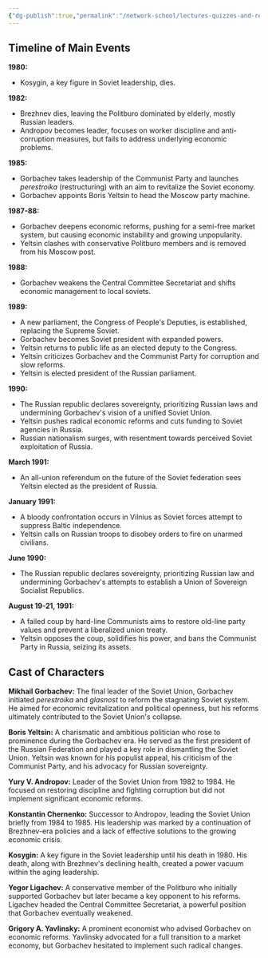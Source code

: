 ```yaml
---
{"dg-publish":true,"permalink":"/network-school/lectures-quizzes-and-references/briefs-timelines-and-study-guides/russian-history/russian-history-iii/russian-history-gorbachev-era-and-collapse-of-soviet-union-timeline/"}
---
```




## Timeline of Main Events

**1980:**

- Kosygin, a key figure in Soviet leadership, dies.

**1982:**

- Brezhnev dies, leaving the Politburo dominated by elderly, mostly Russian leaders.
- Andropov becomes leader, focuses on worker discipline and anti-corruption measures, but fails to address underlying economic problems.

**1985:**

- Gorbachev takes leadership of the Communist Party and launches _perestroika_ (restructuring) with an aim to revitalize the Soviet economy.
- Gorbachev appoints Boris Yeltsin to head the Moscow party machine.

**1987-88:**

- Gorbachev deepens economic reforms, pushing for a semi-free market system, but causing economic instability and growing unpopularity.
- Yeltsin clashes with conservative Politburo members and is removed from his Moscow post.

**1988:**

- Gorbachev weakens the Central Committee Secretariat and shifts economic management to local soviets.

**1989:**

- A new parliament, the Congress of People's Deputies, is established, replacing the Supreme Soviet.
- Gorbachev becomes Soviet president with expanded powers.
- Yeltsin returns to public life as an elected deputy to the Congress.
- Yeltsin criticizes Gorbachev and the Communist Party for corruption and slow reforms.
- Yeltsin is elected president of the Russian parliament.

**1990:**

- The Russian republic declares sovereignty, prioritizing Russian laws and undermining Gorbachev's vision of a unified Soviet Union.
- Yeltsin pushes radical economic reforms and cuts funding to Soviet agencies in Russia.
- Russian nationalism surges, with resentment towards perceived Soviet exploitation of Russia.

**March 1991:**

- An all-union referendum on the future of the Soviet federation sees Yeltsin elected as the president of Russia.

**January 1991:**

- A bloody confrontation occurs in Vilnius as Soviet forces attempt to suppress Baltic independence.
- Yeltsin calls on Russian troops to disobey orders to fire on unarmed civilians.

**June 1990:**

- The Russian republic declares sovereignty, prioritizing Russian law and undermining Gorbachev's attempts to establish a Union of Sovereign Socialist Republics.

**August 19-21, 1991:**

- A failed coup by hard-line Communists aims to restore old-line party values and prevent a liberalized union treaty.
- Yeltsin opposes the coup, solidifies his power, and bans the Communist Party in Russia, seizing its assets.

## Cast of Characters

**Mikhail Gorbachev:** The final leader of the Soviet Union, Gorbachev initiated _perestroika_ and _glasnost_ to reform the stagnating Soviet system. He aimed for economic revitalization and political openness, but his reforms ultimately contributed to the Soviet Union's collapse.

**Boris Yeltsin:** A charismatic and ambitious politician who rose to prominence during the Gorbachev era. He served as the first president of the Russian Federation and played a key role in dismantling the Soviet Union. Yeltsin was known for his populist appeal, his criticism of the Communist Party, and his advocacy for Russian sovereignty.

**Yury V. Andropov:** Leader of the Soviet Union from 1982 to 1984. He focused on restoring discipline and fighting corruption but did not implement significant economic reforms.

**Konstantin Chernenko:** Successor to Andropov, leading the Soviet Union briefly from 1984 to 1985. His leadership was marked by a continuation of Brezhnev-era policies and a lack of effective solutions to the growing economic crisis.

**Kosygin:** A key figure in the Soviet leadership until his death in 1980. His death, along with Brezhnev's declining health, created a power vacuum within the aging leadership.

**Yegor Ligachev:** A conservative member of the Politburo who initially supported Gorbachev but later became a key opponent to his reforms. Ligachev headed the Central Committee Secretariat, a powerful position that Gorbachev eventually weakened.

**Grigory A. Yavlinsky:** A prominent economist who advised Gorbachev on economic reforms. Yavlinsky advocated for a full transition to a market economy, but Gorbachev hesitated to implement such radical changes.
